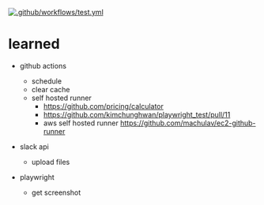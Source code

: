 [![.github/workflows/test.yml](https://github.com/kimchunghwan/playwright_test/actions/workflows/test.yml/badge.svg)](https://github.com/kimchunghwan/playwright_test/actions/workflows/test.yml)

# learned
- github actions
  - schedule
  - clear cache
  - self hosted runner
    - https://github.com/pricing/calculator
    - https://github.com/kimchunghwan/playwright_test/pull/11
    - aws self hosted runner https://github.com/machulav/ec2-github-runner
    
- slack api
  - upload files
- playwright
  - get screenshot
  
